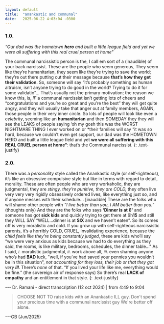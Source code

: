 ```yaml
---
layout: default
title:  "anankastic and communal"
date:   2025-06-22 4:03:04 -0300
---
```


### 1.0.
_“Our dad was the hometown **hero** and built a little league field and yet we were all suffering with this real cruel person at home"_

The communal narcissistic person is the, I call em sort of a (inaudible) of your back narcissist. 
These are the people who seem generous, They seem like they’re humanitarian, they seem like they’re trying to save the world; they’re out there putting out their message because **that’s how they get their validation**. 
So, someone will say “it’s probably something as human altruism, isn’t anyone trying to do good in the world? Trying to do it for some validatio”… That’s usually not the primary motivation; 
the reason we know this, is, *IF* a communal narcissist isn’t getting lots of cheers and “congratulations and you’re so great and you’re the best” they will get quite angry, and they will usually take that anger out at family members, AGAIN, those people in their very inner circle. 
So lots of people will look like even a _celebrity_, seeming like an **humanitarian** and then SOMEDAY they they will see the LEAKS of people saying ‘oh my gosh this was the WORST NIGHTMARE THING I ever worked on or *their families will say “it was so hard, because we couldn’t even get support, our dad was the HOMETOWN HERO and built a little league field and yet **we were all suffering with this REAL CRUEL person at home”**: that’s the Communal narcissist.
{: .text-justify}

### 2.0.
There was a _personality_ style called the Anankastic style (or self-righteous), it’s like an obsessive compulsive style but like in terms with regard to detail, morality.
These are often people who are very workaholic, they are judgmental, they are _stingy, they’re punitive, they are COLD,_ they often live very very very rigidly obsessively ordered lives, like everything just so, and if anyone messes with their schedule… [inaudible] 
These are the folks who will shame other people with _“I live better than you, I AM better than you.”_ (thoughts only)
And they are the folks who says **‘Dinner is at 6'** and someone has got **sick kids** and quickly trying to get there at 6h**15** and still they WILL SAY “WELL…dinner is at **SIX** and we haven’t eaten”. So its comes off is very moralistic and cold.
If you grow up with self-righteous narcissistic parents, it’s a horribly COLD, CRUEL, invalidating experience, because the _child feels like they’re being constantly judged_, these are kids who’ll say “we were very anxious as kids because we had to do everything as they said, the rooms, is like military, bedrooms, schedules, the dinner table…" 
As I said, _i_. moralistic judgmental, _ii_. work above all, _iii_. even shaming anyone who’s had **BAD** luck, "well, if you’ve had saved your pennies you wouldn’t be in this situation", _not accounting for they loss, their job or that they got very **ill**_. There’s _none_ of that. 
“If you lived your life like me, everything would be fine.” (the sovereign air of response says)
So there’s real **LACK of empathy** and an entitlement in that style.
{: .text-justify}

--- Dr. Ramani - direct transcription (12 oct 2024) | from 4:49 to 9:04


> CHOOSE NOT TO raise kids with an Anankastic ILL guy.
> Don't spend your precious time with a communal narcissist guy
> We're better off alone. 

---GB (Jun/2025)
